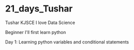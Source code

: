 # 21_days_Tushar
Tushar
KJSCE
I love Data Science

Beginner I'll first learn python 

Day 1: Learning python variables and conditional statements
